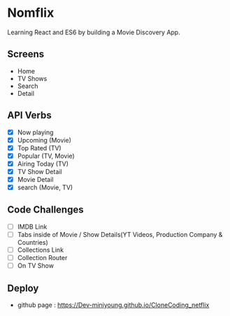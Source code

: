 # Nomflix

Learning React and ES6 by building a Movie Discovery App.

## Screens

- Home
- TV Shows
- Search
- Detail

## API Verbs

- [x] Now playing
- [x] Upcoming (Movie)
- [x] Top Rated (TV)
- [x] Popular (TV, Movie)
- [x] Airing Today (TV)
- [x] TV Show Detail
- [x] Movie Detail
- [x] search (Movie, TV)

## Code Challenges

- [ ] IMDB Link
- [ ] Tabs inside of Movie / Show Details(YT Videos, Production Company & Countries)
- [ ] Collections Link
- [ ] Collection Router
- [ ] On TV Show

## Deploy

- github page : https://Dev-miniyoung.github.io/CloneCoding_netflix
